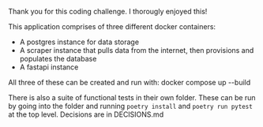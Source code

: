 Thank you for this coding challenge. I thorougly enjoyed this!

This application comprises of three different docker containers:
- A postgres instance for data storage
- A scraper instance that pulls data from the internet, then provisions and populates the database
- A fastapi instance

All three of these can be created and run with:
docker compose up --build

There is also a suite of functional tests in their own folder. These can be run by going into the folder and running  `poetry install` and `poetry run pytest` at the top level.
Decisions are in DECISIONS.md
